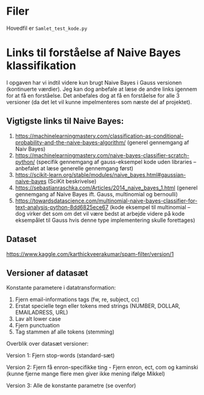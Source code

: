 # Filer
Hovedfil er `Samlet_test_kode.py`

# Links til forståelse af Naive Bayes klassifikation

I opgaven har vi indtil videre kun brugt Naive Bayes i Gauss versionen (kontinuerte værdier). Jeg kan dog anbefale at læse de andre links igennem for at få en forståelse. Det anbefales dog at få en forståelse for alle 3 versioner (da det let vil kunne impelmenteres som næste del af projektet).

## Vigtigste links til Naive Bayes:
1.	https://machinelearningmastery.com/classification-as-conditional-probability-and-the-naive-bayes-algorithm/ (generel gennemgang af Naiv Bayes)
2.	https://machinelearningmastery.com/naive-bayes-classifier-scratch-python/ (specifik gennemgang af gauss-eksempel kode uden libraries – anbefalet at læse generelle gennemgang først)
3.	https://scikit-learn.org/stable/modules/naive_bayes.html#gaussian-naive-bayes (SciKit beskrivelse)
4.	https://sebastianraschka.com/Articles/2014_naive_bayes_1.html (generel gennemgang af Naive Bayes ift. Gauss, multinomial og bernoulli)
5.	https://towardsdatascience.com/multinomial-naive-bayes-classifier-for-text-analysis-python-8dd6825ece67 (kode eksempel til multinomial – dog virker det som om det vil være bedst at arbejde videre på kode eksempålet til Gauss hvis denne type implementering skulle forettages)

## Dataset
https://www.kaggle.com/karthickveerakumar/spam-filter/version/1

## Versioner af datasæt
Konstante parametere i datatransformation:
1.	Fjern email-informations tags (fw, re, subject, cc)
2.	Erstat specielle tegn eller tokens med strings (NUMBER, DOLLAR, EMAILADRESS, URL)
3.	Lav alt lower case
4.	Fjern punctuation 
5.	Tag stammen af alle tokens (stemming)

Overblik over datasæt versioner:

Version 1: Fjern stop-words (standard-sæt)

Version 2: Fjern få enron-specifikke ting  - Fjern enron, ect, com og kaminski (kunne fjerne mange flere men giver ikke mening ifølge Mikkel)

Version 3: Alle de konstante parametre (se ovenfor)
